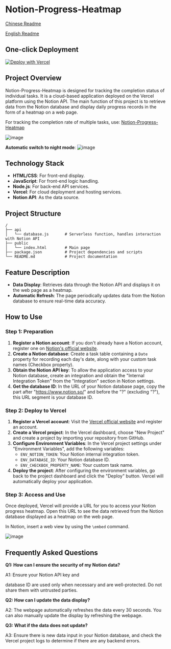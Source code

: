 # Notion-Progress-Heatmap

[Chinese Readme](README.md)

[English Readme](README_EN.md)

## One-click Deployment
[![Deploy with Vercel](https://vercel.com/button)](https://vercel.com/new/clone?repository-url=https%3A%2F%2Fgithub.com%2FZippland%2FNotion-Progress-Heatmap&env=ENV_DATABASE_ID&env=ENV_NOTION_TOKEN&env=ENV_CHECKBOX_PROPERTY_NAME&project-name=notion-progress-heatmap&repository-name=notion-progress-heatmap)

## Project Overview

Notion-Progress-Heatmap is designed for tracking the completion status of individual tasks. It is a cloud-based application deployed on the Vercel platform using the Notion API. The main function of this project is to retrieve data from the Notion database and display daily progress records in the form of a heatmap on a web page.

For tracking the completion rate of multiple tasks, use: [Notion-Progress-Heatmap](https://github.com/Zippland/Notion-Progress-Heatmap)

![image](https://github.com/Zippland/Notion-Progress-Heatmap/assets/126135306/63b0375e-7526-4863-8a87-cf56dcf75047)

**Automatic switch to night mode**:
![image](https://github.com/Zippland/Notion-Progress-Heatmap/assets/126135306/fef9ffdc-9509-4980-8f03-05f1210a35d2)

## Technology Stack

- **HTML/CSS**: For front-end display.
- **JavaScript**: For front-end logic handling.
- **Node.js**: For back-end API services.
- **Vercel**: For cloud deployment and hosting services.
- **Notion API**: As the data source.

## Project Structure

```
/
├── api
│   └── database.js       # Serverless function, handles interaction with Notion API
├── public
│   └── index.html        # Main page
├── package.json          # Project dependencies and scripts
└── README.md             # Project documentation
```

## Feature Description

- **Data Display**: Retrieves data through the Notion API and displays it on the web page as a heatmap.
- **Automatic Refresh**: The page periodically updates data from the Notion database to ensure real-time data accuracy.

## How to Use

### Step 1: Preparation

1. **Register a Notion account**: If you don't already have a Notion account, register one on [Notion's official website](https://www.notion.so/).
2. **Create a Notion database**: Create a task table containing a `Date` property for recording each day's date, along with your custom task names (Checkbox property).
3. **Obtain the Notion API key**: To allow the application access to your Notion database, create an integration and obtain the "Internal Integration Token" from the "Integration" section in Notion settings.
4. **Get the database ID**: In the URL of your Notion database page, copy the part after "https://www.notion.so/" and before the "?" (excluding "?"), this URL segment is your database ID.

### Step 2: Deploy to Vercel

1. **Register a Vercel account**: Visit the [Vercel official website](https://vercel.com/) and register an account.
2. **Create a Vercel project**: In the Vercel dashboard, choose "New Project" and create a project by importing your repository from GitHub.
3. **Configure Environment Variables**: In the Vercel project settings under "Environment Variables", add the following variables:
   - `ENV_NOTION_TOKEN`: Your Notion internal integration token.
   - `ENV_DATABASE_ID`: Your Notion database ID.
   - `ENV_CHECKBOX_PROPERTY_NAME`: Your custom task name.
4. **Deploy the project**: After configuring the environment variables, go back to the project dashboard and click the "Deploy" button. Vercel will automatically deploy your application.

### Step 3: Access and Use

Once deployed, Vercel will provide a URL for you to access your Notion progress heatmap. Open this URL to see the data retrieved from the Notion database displayed as a heatmap on the web page.

In Notion, insert a web view by using the `\embed` command.

![image](https://github.com/Zippland/Notion-Progress-Heatmap/assets/126135306/9298c5aa-bd5e-49d2-979f-546f3bf469f0)


## Frequently Asked Questions

**Q1: How can I ensure the security of my Notion data?**

A1: Ensure your Notion API key and

 database ID are used only when necessary and are well-protected. Do not share them with untrusted parties.

**Q2: How can I update the data display?**

A2: The webpage automatically refreshes the data every 30 seconds. You can also manually update the display by refreshing the webpage.

**Q3: What if the data does not update?**

A3: Ensure there is new data input in your Notion database, and check the Vercel project logs to determine if there are any backend errors.
